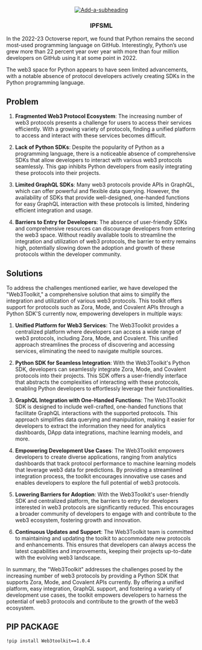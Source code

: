 <br />
<div align="center">
  <a href='https://postimg.cc/w1KLLpP4' target='_blank'><img src='https://i.postimg.cc/w1KLLpP4/Add-a-subheading.gif' border='0' alt='Add-a-subheading'/></a>
  <h3 align="center">IPFSML</h3>
</div>

In the 2022-23 Octoverse report, we found that Python remains the second most-used programming language on GitHub. Interestingly, Python’s use grew more than 22 percent year over year with more than four million developers on GitHub using it at some point in 2022.

The web3 space for Python appears to have seen limited advancements, with a notable absence of protocol developers actively creating SDKs in the Python programming language.



## Problem
1. **Fragmented Web3 Protocol Ecosystem**: The increasing number of web3 protocols presents a challenge for users to access their services efficiently. With a growing variety of protocols, finding a unified platform to access and interact with these services becomes difficult.

2. **Lack of Python SDKs**: Despite the popularity of Python as a programming language, there is a noticeable absence of comprehensive SDKs that allow developers to interact with various web3 protocols seamlessly. This gap inhibits Python developers from easily integrating these protocols into their projects.

3. **Limited GraphQL SDKs**: Many web3 protocols provide APIs in GraphQL, which can offer powerful and flexible data querying. However, the availability of SDKs that provide well-designed, one-handed functions for easy GraphQL interaction with these protocols is limited, hindering efficient integration and usage.

4. **Barriers to Entry for Developers**: The absence of user-friendly SDKs and comprehensive resources can discourage developers from entering the web3 space. Without readily available tools to streamline the integration and utilization of web3 protocols, the barrier to entry remains high, potentially slowing down the adoption and growth of these protocols within the developer community.

## Solutions

To address the challenges mentioned earlier, we have developed the "Web3Toolkit," a comprehensive solution that aims to simplify the integration and utilization of various web3 protocols. This toolkit offers support for protocols such as Zora, Mode, and Covalent APIs through a Python SDK'S currently now, empowering developers in multiple ways:

1. **Unified Platform for Web3 Services**: The Web3Toolkit provides a centralized platform where developers can access a wide range of web3 protocols, including Zora, Mode, and Covalent. This unified approach streamlines the process of discovering and accessing services, eliminating the need to navigate multiple sources.

2. **Python SDK for Seamless Integration**: With the Web3Toolkit's Python SDK, developers can seamlessly integrate Zora, Mode, and Covalent protocols into their projects. This SDK offers a user-friendly interface that abstracts the complexities of interacting with these protocols, enabling Python developers to effortlessly leverage their functionalities.

3. **GraphQL Integration with One-Handed Functions**: The Web3Toolkit SDK is designed to include well-crafted, one-handed functions that facilitate GraphQL interactions with the supported protocols. This approach simplifies data querying and manipulation, making it easier for developers to extract the information they need for analytics dashboards, DApp data integrations, machine learning models, and more.

4. **Empowering Development Use Cases**: The Web3Toolkit empowers developers to create diverse applications, ranging from analytics dashboards that track protocol performance to machine learning models that leverage web3 data for predictions. By providing a streamlined integration process, the toolkit encourages innovative use cases and enables developers to explore the full potential of web3 protocols.

5. **Lowering Barriers for Adoption**: With the Web3Toolkit's user-friendly SDK and centralized platform, the barriers to entry for developers interested in web3 protocols are significantly reduced. This encourages a broader community of developers to engage with and contribute to the web3 ecosystem, fostering growth and innovation.

6. **Continuous Updates and Support**: The Web3Toolkit team is committed to maintaining and updating the toolkit to accommodate new protocols and enhancements. This ensures that developers can always access the latest capabilities and improvements, keeping their projects up-to-date with the evolving web3 landscape.

In summary, the "Web3Toolkit" addresses the challenges posed by the increasing number of web3 protocols by providing a Python SDK that supports Zora, Mode, and Covalent APIs currently. By offering a unified platform, easy integration, GraphQL support, and fostering a variety of development use cases, the toolkit empowers developers to harness the potential of web3 protocols and contribute to the growth of the web3 ecosystem.


## PIP PACKAGE

```!pip install Web3toolkit==1.0.4```
